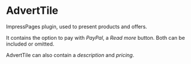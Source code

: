 AdvertTile
==========

ImpressPages plugin, used to present products and offers.

It contains the option to pay with _PayPal_, a _Read more_ button.
Both can be included or omitted.

AdvertTile can also contain a _description_ and _pricing_. 